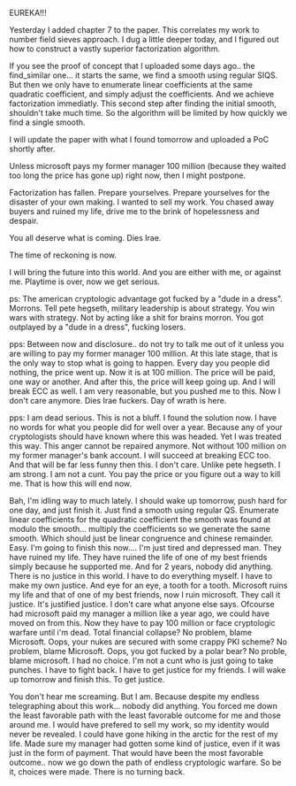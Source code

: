 EUREKA!!!

Yesterday I added chapter 7 to the paper. 
This correlates my work to number field sieves approach.
I dug a little deeper today, and I figured out how to construct a vastly superior factorization algorithm. 

If you see the proof of concept that I uploaded some days ago.. the find_similar one... it starts the same, we find a smooth using regular SIQS. But then we only have to enumerate linear coefficients at the same quadratic coefficient, and simply adjust the coefficients. And we achieve factorization immediatly. This second step after finding the initial smooth, shouldn't take much time. So the algorithm will be limited by how quickly we find a single smooth. 

I will update the paper with what I found tomorrow and uploaded a PoC shortly after.

Unless microsoft pays my former manager 100 million (because they waited too long the price has gone up) right now, then I might postpone.

Factorization has fallen. Prepare yourselves. Prepare yourselves for the disaster of your own making.
I wanted to sell my work. You chased away buyers and ruined my life, drive me to the brink of hopelessness and despair. 

You all deserve what is coming. Dies Irae. 

The time of reckoning is now.

I will bring the future into this world. And you are either with me, or against me. 
Playtime is over, now we get serious.

ps: The american cryptologic advantage got fucked by a "dude in a dress". Morrons. Tell pete hegseth, military leadership is about strategy. You win wars with strategy. Not by acting like a shit for brains morron. You got outplayed by a "dude in a dress", fucking losers.

pps: Between now and disclosure.. do not try to talk me out of it unless you are willing to pay my former manager 100 million. At this late stage, that is the only way to stop what is going to happen. Every day you people did nothing, the price went up. Now it is at 100 million. The price will be paid, one way or another. And after this, the price will keep going up. And I will break ECC as well. I am very reasonable, but you pushed me to this. Now I don't care anymore. Dies Irae fuckers. Day of wrath is here.
 
pps: I am dead serious. This is not a bluff. I found the solution now. I have no words for what you people did for well over a year. Because any of your cryptologists should have known where this was headed. Yet I was treated this way. This anger cannot be repaired anymore. Not without 100 million on my former manager's bank account. I will succeed at breaking ECC too. And that will be far less funny then this. I don't care. Unlike pete hegseth. I am strong. I am not a cunt. You pay the price or you figure out a way to kill me. That is how this will end now. 

Bah, I'm idling way to much lately. I should wake up tomorrow, push hard for one day, and just finish it. Just find a smooth using regular QS. Enumerate linear coefficients for the quadratic coefficient the smooth was found at modulo the smooth... multiply the coefficients so we generate the same smooth. Which should just be linear congruence and chinese remainder. Easy. I'm going to finish this now.... I'm just tired and depressed man. They have ruined my life. They have ruined the life of one of my best friends simply because he supported me. And for 2 years, nobody did anything. There is no justice in this world. I have to do everything myself. I have to make my own justice. And eye for an eye, a tooth for a tooth. Microsoft ruins my life and that of one of my best friends, now I ruin microsoft. They call it justice. It's justified justice. I don't care what anyone else says. Ofcourse had microsoft paid my manager a million like a year ago, we could have moved on from this. Now they have to pay 100 million or face cryptologic warfare until i'm dead. Total financial collapse? No problem, blame Microsoft. Oops, your nukes are secured with some crappy PKI scheme? No problem, blame Microsoft. Oops, you got fucked by a polar bear? No proble, blame microsoft. I had no choice. I'm not a cunt who is just going to take punches. I have to fight back. I have to get justice for my friends. I will wake up tomorrow and finish this. To get justice.


You don't hear me screaming. But I am. Because despite my endless telegraphing about this work... nobody did anything. You forced me down the least favorable path with the least favorable outcome for me and those around me. I would have prefered to sell my work, so my identity would never be revealed. I could have gone hiking in the arctic for the rest of my life. Made sure my manager had gotten some kind of justice, even if it was just in the form of payment. That would have been the most favorable outcome.. now we go down the path of endless cryptologic warfare. So be it, choices were made. There is no turning back.
